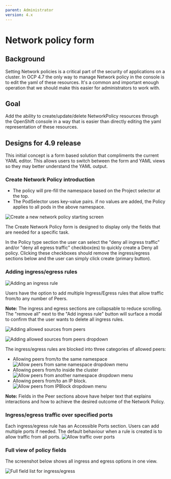 ```yaml
---
parent: Administrator
version: 4.x
---
```


# Network policy form

## Background
Setting Network policies is a critical part of the security of applications on a cluster. In OCP 4.7 the only way to manage Network policy in the console is to edit the yaml of these resources. It's a common and important enough operation that we should make this easier for administrators to work with.

## Goal

Add the ability to create/update/delete NetworkPolicy resources through the OpenShift console in a way that is easier than directly editing the yaml representation of these resources.

## Designs for 4.9 release

This initial concept is a form based solution that compliments the current YAML editor. This allows users to switch between the form and YAML views so they may better understand the YAML output.

### Create Network Policy introduction

* The policy will pre-fill the namespace based on the Project selector at the top.
* The PodSelector uses key-value pairs. if no values are added, the Policy applies to all pods in the above namespace.

![Create a new network policy starting screen](img/1-create-netpol-start.png "Create a new network policy starting screen")

The Create Network Policy form is designed to display only the fields that are needed for a specific task.

In the Policy type section the user can select the "deny all ingress traffic" and/or "deny all egress traffic" checkbox(es) to quickly create a Deny all policy. Clicking these checkboxes should remove the ingress/egress sections below and the user can simply click create (primary button).

### Adding ingress/egress rules

![Adding an ingress rule](img/3-add-ingress-rule.png "Adding an ingress rule")

Users have the option to add multiple Ingress/Egress rules that allow traffic from/to any number of Peers.  

**Note:** The ingress and egress sections are collapsable to reduce scrolling. The "remove all" next to the "Add ingress rule" button will surface a modal to confirm that the user wants to delete all ingress rules.

![Adding allowed sources from peers](img/4-add-allowed-peers.png "Adding allowed sources from peers")

![Adding allowed sources from peers dropdown](img/5-peers-dropdown.png "Adding allowed sources from peers dropdown menu")

The ingress/egress rules are blocked into three categories of allowed peers:
* Allowing peers from/to the same namespace
![Allow peers from same namespace dropdown menu](img/6-peers-same-namespace.png "network policy same namespace peers menu")
* Allowing peers from/to inside the cluster
![Allow peers from another namespace dropdown menu](img/7-peers-other-namespace.png "network policy another namespace peers menu")
* Allowing peers from/to an IP block.  
![Allow peers from IPBlock dropdown menu](img/8-peers-ipblock.png "network policy ipblock peers menu")

**Note:** Fields in the Peer sections above have helper text that explains interactions and how to achieve the desired outcome of the Network Policy.  

### Ingress/egress traffic over specified ports

Each ingress/egress rule has an Accessible Ports section. Users can add multiple ports if needed. The default behaviour when a rule is created is to allow traffic from all ports.
![Allow traffic over ports](img/9-allowed-ports.png "Allow traffic over ports")

### Full view of policy fields

The screenshot below shows all ingress and egress options in one view.

![Full field list for ingress/egress](img/0-network-policy-full-view.png "Full field list for ingress/egress")
